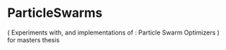 ParticleSwarms
==============

( Experiments with, and implementations of : Particle Swarm Optimizers ) for masters thesis
